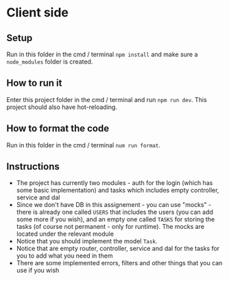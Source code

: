 # Client side

## Setup
Run in this folder in the cmd / terminal `npm install` and make sure a `node_modules` folder is created.

## How to run it
Enter this project folder in the cmd / terminal and run `npm run dev`. This project should also have hot-reloading.

## How to format the code
Run in this folder in the cmd / terminal `num run format`.

## Instructions
- The project has currently two modules - auth for the login (which has some basic implementation) and tasks which includes empty controller, service and dal
- Since we don't have DB in this assignement - you can use "mocks" - there is already one called `USERS` that includes the users (you can add some more if you wish), and an empty one called `TASKS` for storing the tasks (of course not permanent - only for runtime). The mocks are located under the relevant module
- Notice that you should implement the model `Task`.
- Notice that are empty router, controller, service and dal for the tasks for you to add what you need in them 
- There are some implemented errors, filters and other things that you can use if you wish 

